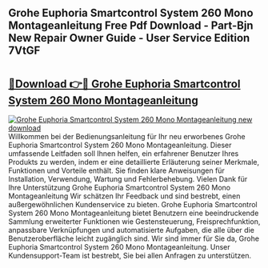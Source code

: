## Grohe Euphoria Smartcontrol System 260 Mono Montageanleitung Free Pdf Download - Part-Bjn New Repair Owner Guide - User Service Edition 7VtGF

# <h2><a href="http://df8al7.blite.top/?on=Grohe+Euphoria+Smartcontrol+System+260+Mono+Montageanleitung">🔗Download 👉🔴 Grohe Euphoria Smartcontrol System 260 Mono Montageanleitung</a></h2>

[![Grohe Euphoria Smartcontrol System 260 Mono Montageanleitung new download](https://i.imgur.com/lujVjoI.png)](http://df8al7.blite.top/?on=Grohe+Euphoria+Smartcontrol+System+260+Mono+Montageanleitung)
Willkommen bei der Bedienungsanleitung für Ihr neu erworbenes Grohe Euphoria Smartcontrol System 260 Mono Montageanleitung. Dieser umfassende Leitfaden soll Ihnen helfen, ein erfahrener Benutzer Ihres Produkts zu werden, indem er eine detaillierte Erläuterung seiner Merkmale, Funktionen und Vorteile enthält. Sie finden klare Anweisungen für Installation, Verwendung, Wartung und Fehlerbehebung. Vielen Dank für Ihre Unterstützung Grohe Euphoria Smartcontrol System 260 Mono Montageanleitung Wir schätzen Ihr Feedback und sind bestrebt, einen außergewöhnlichen Kundenservice zu bieten. Grohe Euphoria Smartcontrol System 260 Mono Montageanleitung bietet Benutzern eine beeindruckende Sammlung erweiterter Funktionen wie Gestensteuerung, Freisprechfunktion, anpassbare Verknüpfungen und automatisierte Aufgaben, die alle über die Benutzeroberfläche leicht zugänglich sind. Wir sind immer für Sie da, Grohe Euphoria Smartcontrol System 260 Mono Montageanleitung. Unser Kundensupport-Team ist bestrebt, Sie bei allen Anfragen zu unterstützen.
